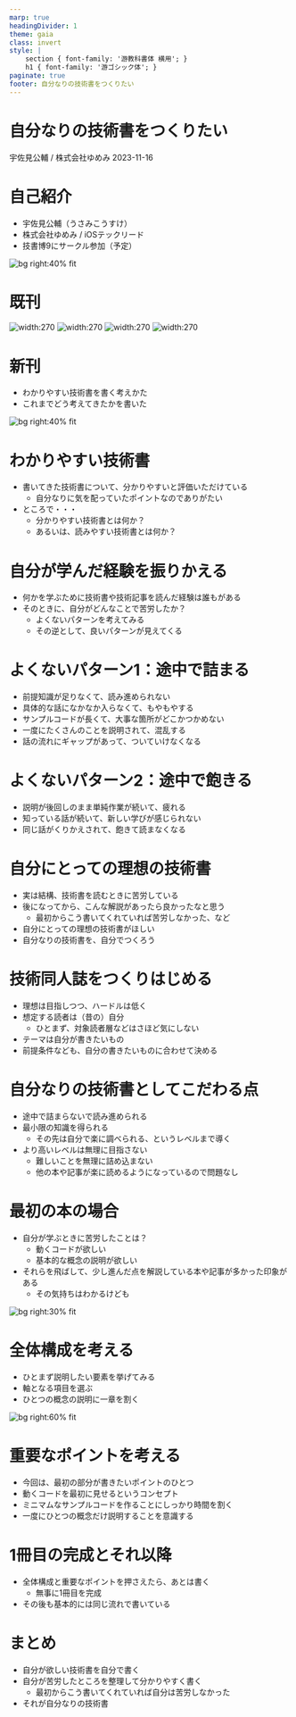 ```yaml
---
marp: true
headingDivider: 1
theme: gaia
class: invert
style: |
    section { font-family: '游教科書体 横用'; }
    h1 { font-family: '游ゴシック体'; }
paginate: true
footer: 自分なりの技術書をつくりたい
---
```


# 自分なりの技術書をつくりたい
<!-- _class: lead invert -->

宇佐見公輔 / 株式会社ゆめみ
2023-11-16

# 自己紹介

* 宇佐見公輔（うさみこうすけ）
* 株式会社ゆめみ / iOSテックリード
* 技書博9にサークル参加（予定）

![bg right:40% fit](./TypeD4Lab_circle_gishohaku9.png)

# 既刊

![width:270](https://booth.pximg.net/c4cb0469-30f5-431d-acac-22d09c61cdb5/i/2377560/8886f190-c479-4195-bc8a-bc6c05634fb8.png) ![width:270](https://booth.pximg.net/c4cb0469-30f5-431d-acac-22d09c61cdb5/i/2641333/5384ddb9-7f57-4aa1-aef9-4a339b3ed16f.png) ![width:270](https://booth.pximg.net/c4cb0469-30f5-431d-acac-22d09c61cdb5/i/3622327/6aee6e0d-ecfc-4db3-9e5b-988981cfed9f.png) ![width:270](https://booth.pximg.net/c4cb0469-30f5-431d-acac-22d09c61cdb5/i/4841376/255e28df-c614-4bce-9b1c-4bfe9bb0b5f0.png)

# 新刊

* わかりやすい技術書を書く考えかた
* これまでどう考えてきたかを書いた

![bg right:40% fit](./BookWriting.png)

# わかりやすい技術書

* 書いてきた技術書について、分かりやすいと評価いただけている
    * 自分なりに気を配っていたポイントなのでありがたい
* ところで・・・
    * 分かりやすい技術書とは何か？
    * あるいは、読みやすい技術書とは何か？

# 自分が学んだ経験を振りかえる

* 何かを学ぶために技術書や技術記事を読んだ経験は誰もがある
* そのときに、自分がどんなことで苦労したか？
    * よくないパターンを考えてみる
    * その逆として、良いパターンが見えてくる

# よくないパターン1：途中で詰まる

* 前提知識が足りなくて、読み進められない
* 具体的な話になかなか入らなくて、もやもやする
* サンプルコードが長くて、大事な箇所がどこかつかめない
* 一度にたくさんのことを説明されて、混乱する
* 話の流れにギャップがあって、ついていけなくなる

# よくないパターン2：途中で飽きる

* 説明が後回しのまま単純作業が続いて、疲れる
* 知っている話が続いて、新しい学びが感じられない
* 同じ話がくりかえされて、飽きて読まなくなる

# 自分にとっての理想の技術書

* 実は結構、技術書を読むときに苦労している
* 後になってから、こんな解説があったら良かったなと思う
    * 最初からこう書いてくれていれば苦労しなかった、など
* 自分にとっての理想の技術書がほしい
* 自分なりの技術書を、自分でつくろう

# 技術同人誌をつくりはじめる

* 理想は目指しつつ、ハードルは低く
* 想定する読者は（昔の）自分
    * ひとまず、対象読者層などはさほど気にしない
* テーマは自分が書きたいもの
* 前提条件なども、自分の書きたいものに合わせて決める

# 自分なりの技術書としてこだわる点

* 途中で詰まらないで読み進められる
* 最小限の知識を得られる
    * その先は自分で楽に調べられる、というレベルまで導く
* より高いレベルは無理に目指さない
    * 難しいことを無理に詰め込まない
    * 他の本や記事が楽に読めるようになっているので問題なし

# 最初の本の場合

* 自分が学ぶときに苦労したことは？
    * 動くコードが欲しい
    * 基本的な概念の説明が欲しい
* それらを飛ばして、少し進んだ点を解説している本や記事が多かった印象がある
    * その気持ちはわかるけども

![bg right:30% fit](https://booth.pximg.net/c4cb0469-30f5-431d-acac-22d09c61cdb5/i/2377560/8886f190-c479-4195-bc8a-bc6c05634fb8.png)

# 全体構成を考える

* ひとまず説明したい要素を挙げてみる
* 軸となる項目を選ぶ
* ひとつの概念の説明に一章を割く

![bg right:60% fit](./idea.jpg)

# 重要なポイントを考える

* 今回は、最初の部分が書きたいポイントのひとつ
* 動くコードを最初に見せるというコンセプト
* ミニマムなサンプルコードを作ることにしっかり時間を割く
* 一度にひとつの概念だけ説明することを意識する

# 1冊目の完成とそれ以降

* 全体構成と重要なポイントを押さえたら、あとは書く
    * 無事に1冊目を完成
* その後も基本的には同じ流れで書いている

# まとめ

* 自分が欲しい技術書を自分で書く
* 自分が苦労したところを整理して分かりやすく書く
    * 最初からこう書いてくれていれば自分は苦労しなかった
* それが自分なりの技術書
